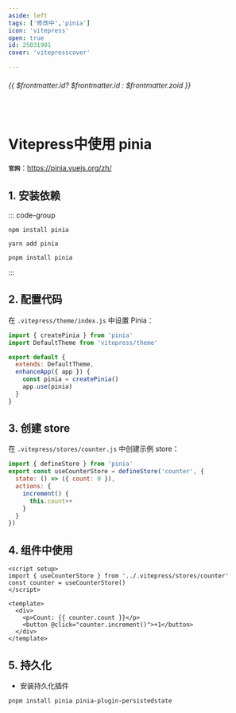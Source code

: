 ```yaml
---
aside: left
tags: ['修改中','pinia']
icon: 'vitepress'
open: true
id: 25031901
cover: 'vitepresscover'

---
```

 
######  {{ $frontmatter.id? $frontmatter.id : $frontmatter.zoid }}
 
<br/>
 
# Vitepress中使用 pinia

**`官网`**：https://pinia.vuejs.org/zh/

## 1. 安装依赖

::: code-group

```shell [npm]
npm install pinia
```

```shell [yarn]
yarn add pinia
```

```shell [pnpm]
pnpm install pinia
```

:::


## 2. 配置代码

在 `.vitepress/theme/index.js` 中设置 Pinia：

```js
import { createPinia } from 'pinia'
import DefaultTheme from 'vitepress/theme'

export default {
  extends: DefaultTheme,
  enhanceApp({ app }) {
    const pinia = createPinia()
    app.use(pinia)
  }
}
```


## 3. 创建 store 

在 `.vitepress/stores/counter.js` 中创建示例 store：

```js
import { defineStore } from 'pinia'
export const useCounterStore = defineStore('counter', {
  state: () => ({ count: 0 }),
  actions: {
    increment() {
      this.count++
    }
  }
})
```

## 4. 组件中使用


```vue
<script setup>
import { useCounterStore } from '../.vitepress/stores/counter'
const counter = useCounterStore()
</script>

<template>
  <div>
    <p>Count: {{ counter.count }}</p>
    <button @click="counter.increment()">+1</button>
  </div>
</template>
```
## 5. 持久化


- 安装持久化插件

```shell
pnpm install pinia pinia-plugin-persistedstate
```
